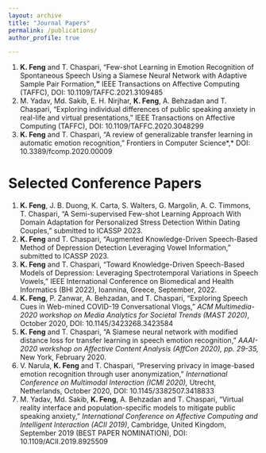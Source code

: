 ```yaml
---
layout: archive
title: "Journal Papers"
permalink: /publications/
author_profile: true

---
```


1. **K. Feng** and T. Chaspari, “Few-shot Learning in Emotion Recognition of Spontaneous Speech Using a Siamese Neural Network with Adaptive Sample Pair Formation,**”** IEEE Transactions on Affective Computing (TAFFC), DOI: 10.1109/TAFFC.2021.3109485
1. M. Yadav, Md. Sakib, E. H. Nirjhar, **K. Feng**, A. Behzadan and T. Chaspari, “Exploring individual differences of public speaking anxiety in real-life and virtual presentations,” IEEE Transactions on Affective Computing (TAFFC), DOI: 10.1109/TAFFC.2020.3048299
1. **K. Feng** and T. Chaspari, “A review of generalizable transfer learning in automatic emotion recognition,” Frontiers in Computer Science*,* DOI: 10.3389/fcomp.2020.00009

Selected Conference Papers
======
1. **K. Feng**, J. B. Duong, K. Carta, S. Walters, G. Margolin, A. C. Timmons, T. Chaspari, “A Semi-supervised Few-shot Learning Approach With Domain Adaptation for Personalized Stress Detection Within Dating Couples,” submitted to ICASSP 2023.
1. **K. Feng** and T. Chaspari, “Augmented Knowledge-Driven Speech-Based Method of Depression Detection Leveraging Vowel Information,” submitted to ICASSP 2023.
1. **K. Feng** and T. Chaspari, “Toward Knowledge-Driven Speech-Based Models of Depression: Leveraging Spectrotemporal Variations in Speech Vowels,” IEEE International Conference on Biomedical and Health Informatics (BHI 2022), Ioannina, Greece, September, 2022.
1. **K. Feng**, P. Zanwar, A. Behzadan, and T. Chaspari, “Exploring Speech Cues in Web-mined COVID-19 Conversational Vlogs,” *ACM Multimedia-2020 workshop on Media Analytics for Societal Trends (MAST 2020)*, October 2020, DOI: 10.1145/3423268.3423584
1. **K. Feng** and T. Chaspari, “A Siamese neural network with modified distance loss for transfer learning in speech emotion recognition,” *AAAI-2020 workshop on Affective Content Analysis (AffCon 2020), pp. 29-35,* New York, February 2020.
1. V. Narula, **K. Feng** and T. Chaspari, “Preserving privacy in image-based emotion recognition through user anonymization,” *International Conference on Multimodal Interaction (ICMI 2020),* Utrecht, Netherlands, October 2020, DOI: 10.1145/3382507.3418833
1. M. Yadav, Md. Sakib, **K. Feng**, A. Behzadan and T. Chaspari, “Virtual reality interface and population-specific models to mitigate public speaking anxiety,” *International Conference on Affective Computing and Intelligent Interaction (ACII 2019)*, Cambridge, United Kingdom, September 2019 (BEST PAPER NOMINATION), DOI: 10.1109/ACII.2019.8925509 
